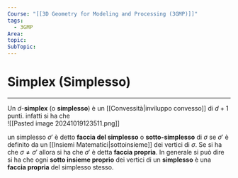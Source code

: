 ```yaml
---
Course: "[[3D Geometry for Modeling and Processing (3GMP)]]"
tags:
  - 3GMP
Area: 
topic: 
SubTopic: 
---
```


# Simplex (Simplesso)
---
Un $d$-__simplex__ (o __simplesso__) è un [[Convessità|inviluppo convesso]] di $d+1$ punti. infatti si ha che    
![[Pasted image 20241019123511.png]]

un simplesso $\sigma'$ è detto __faccia del simplesso__ o __sotto-simplesso__ di  $\sigma$ se $\sigma'$ è definito da un [[Insiemi Matematici|sottoinsieme]] dei vertici di $\sigma$.  Se si ha che $\sigma\not= \sigma'$ allora si ha che $\sigma'$ è detta __faccia propria__. In generale si può dire si ha che ogni __sotto insieme proprio__ dei vertici di un __simplesso__ è una __faccia propria__ del simplesso stesso.


